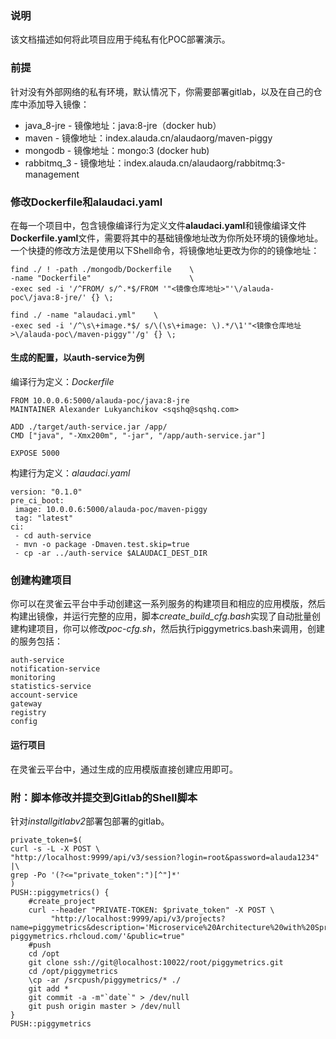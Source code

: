 ### 说明

该文档描述如何将此项目应用于纯私有化POC部署演示。

### 前提

针对没有外部网络的私有环境，默认情况下，你需要部署gitlab，以及在自己的仓库中添加导入镜像：

* java_8-jre              - 镜像地址：java:8-jre（docker hub）
* maven                   - 镜像地址：index.alauda.cn/alaudaorg/maven-piggy
* mongodb              - 镜像地址：mongo:3 (docker hub)
* rabbitmq_3           - 镜像地址：index.alauda.cn/alaudaorg/rabbitmq:3-management

### 修改Dockerfile和alaudaci.yaml

在每一个项目中，包含镜像编译行为定义文件**alaudaci.yaml**和镜像编译文件**Dockerfile.yaml**文件，需要将其中的基础镜像地址改为你所处环境的镜像地址。一个快捷的修改方法是使用以下Shell命令，将镜像地址更改为你的的镜像地址：

```shell
find ./ ! -path ./mongodb/Dockerfile    \
-name "Dockerfile"                      \
-exec sed -i '/^FROM/ s/^.*$/FROM '"<镜像仓库地址>"'\/alauda-poc\/java:8-jre/' {} \;

find ./ -name "alaudaci.yml"    \
-exec sed -i '/^\s\+image.*$/ s/\(\s\+image: \).*/\1'"<镜像仓库地址>\/alauda-poc\/maven-piggy"'/g' {} \;
```

#### 生成的配置，以auth-service为例

编译行为定义：*Dockerfile*

```
FROM 10.0.0.6:5000/alauda-poc/java:8-jre
MAINTAINER Alexander Lukyanchikov <sqshq@sqshq.com>

ADD ./target/auth-service.jar /app/
CMD ["java", "-Xmx200m", "-jar", "/app/auth-service.jar"]

EXPOSE 5000
```

构建行为定义：*alaudaci.yaml*

```
version: "0.1.0"
pre_ci_boot:
 image: 10.0.0.6:5000/alauda-poc/maven-piggy
 tag: "latest"
ci:
 - cd auth-service
 - mvn -o package -Dmaven.test.skip=true
 - cp -ar ../auth-service $ALAUDACI_DEST_DIR
```

### 创建构建项目

你可以在灵雀云平台中手动创建这一系列服务的构建项目和相应的应用模版，然后构建出镜像，并运行完整的应用，脚本*create_build_cfg.bash*实现了自动批量创建构建项目，你可以修改*poc-cfg.sh*，然后执行piggymetrics.bash来调用，创建的服务包括：

    auth-service
    notification-service
    monitoring
    statistics-service
    account-service
    gateway
    registry
    config
#### 运行项目

在灵雀云平台中，通过生成的应用模版直接创建应用即可。

### 附：脚本修改并提交到Gitlab的Shell脚本

针对*installgitlabv2*部署包部署的gitlab。

```shell
private_token=$(
curl -s -L -X POST \
"http://localhost:9999/api/v3/session?login=root&password=alauda1234" |\
grep -Po '(?<="private_token":")[^"]*'
)
PUSH::piggymetrics() {
    #create_project
    curl --header "PRIVATE-TOKEN: $private_token" -X POST \
         "http://localhost:9999/api/v3/projects?name=piggymetrics&description='Microservice%20Architecture%20with%20Spring%20Boot,%20Spring%20Cloud%20and%20Docker%20http://my-piggymetrics.rhcloud.com/'&public=true"
    #push
    cd /opt
    git clone ssh://git@localhost:10022/root/piggymetrics.git
    cd /opt/piggymetrics
    \cp -ar /srcpush/piggymetrics/* ./
    git add *
    git commit -a -m"`date`" > /dev/null
    git push origin master > /dev/null
}
PUSH::piggymetrics
```

